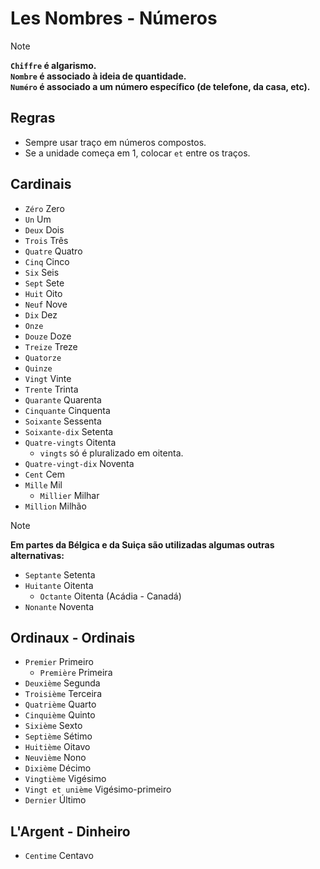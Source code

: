 # Les Nombres - Números

<!-- prettier-ignore-start -->
> [!NOTE]
> **`Chiffre` é algarismo.**</br>
> **`Nombre` é associado à ideia de quantidade.**</br>
> **`Numéro` é associado a um número específico (de telefone, da casa, etc).**
<!-- prettier-ignore-end -->

## Regras

-   Sempre usar traço em números compostos.
-   Se a unidade começa em 1, colocar `et` entre os traços.

## Cardinais

-   `Zéro` Zero
-   `Un` Um
-   `Deux` Dois
-   `Trois` Três
-   `Quatre` Quatro
-   `Cinq` Cinco
-   `Six` Seis
-   `Sept` Sete
-   `Huit` Oito
-   `Neuf` Nove
-   `Dix` Dez
-   `Onze`
-   `Douze` Doze
-   `Treize` Treze
-   `Quatorze`
-   `Quinze`
-   `Vingt` Vinte
-   `Trente` Trinta
-   `Quarante` Quarenta
-   `Cinquante` Cinquenta
-   `Soixante` Sessenta
-   `Soixante-dix` Setenta
-   `Quatre-vingts` Oitenta
    -   `vingts` só é pluralizado em oitenta.
-   `Quatre-vingt-dix` Noventa
-   `Cent` Cem
-   `Mille` Mil
    -   `Millier` Milhar
-   `Million` Milhão

<!-- prettier-ignore-start -->
> [!NOTE]
> **Em partes da Bélgica e da Suiça são utilizadas algumas outras alternativas:**
> -   `Septante` Setenta
> -   `Huitante` Oitenta
>       - `Octante` Oitenta (Acádia - Canadá)
> -   `Nonante` Noventa
<!-- prettier-ignore-end -->

## Ordinaux - Ordinais

-   `Premier` Primeiro
    -   `Première` Primeira
-   `Deuxième` Segunda
-   `Troisième` Terceira
-   `Quatrième` Quarto
-   `Cinquième` Quinto
-   `Sixième` Sexto
-   `Septième` Sétimo
-   `Huitième` Oitavo
-   `Neuvième` Nono
-   `Dixième` Décimo
-   `Vingtième` Vigésimo
-   `Vingt et unième` Vigésimo-primeiro
-   `Dernier` Último

## L'Argent - Dinheiro

-   `Centime` Centavo
